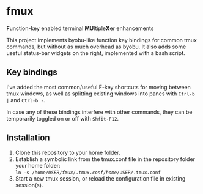 # fmux
**F**unction-key enabled terminal **MU**ltiple**X**er enhancements

This project implements byobu-like function key bindings for common tmux commands, but without as much overhead as byobu. It also adds some useful status-bar widgets on the right, implemented with a bash script.

## Key bindings

I've added the most common/useful F-key shortcuts for moving between tmux windows, as well as splitting existing windows into panes with `Ctrl-b |` and `Ctrl-b -`.

In case any of these bindings interfere with other commands, they can be temporarily toggled on or off with `Shfit-F12`.

## Installation

1. Clone this repository to your home folder.
2. Establish a symbolic link from the tmux.conf file in the repository folder your home folder:    
    <code>ln -s /home/$USER/fmux/.tmux.conf /home/$USER/.tmux.conf</code>
3. Start a new tmux session, or reload the configuration file in existing session(s).
